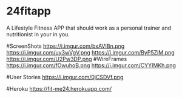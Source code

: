 # 24fitapp
A Lifestyle Fitness APP
that should work as a personal trainer and nutritionist in your in you. 

#ScreenShots
https://i.imgur.com/bxAVIBn.png 
https://i.imgur.com/uy3wVgV.png
https://i.imgur.com/ByP5ZiM.png
https://i.imgur.com/U2Pw3DP.png
#WireFrames 
https://i.imgur.com/fOwuhoB.png
https://i.imgur.com/CYYIMKh.png

#User Stories
https://i.imgur.com/0jCSDVf.png

#Heroku
https://fit-me24.herokuapp.com/
